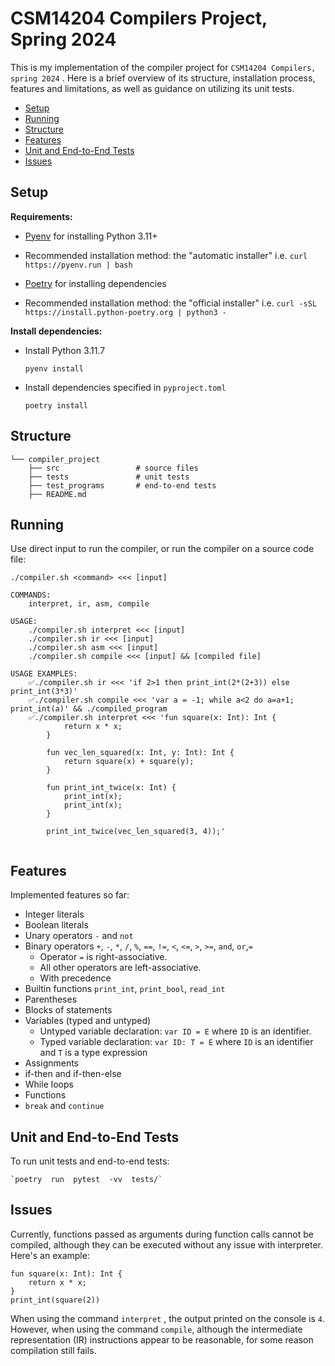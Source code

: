 
# CSM14204 Compilers Project, Spring 2024

This is my implementation of the compiler project for `CSM14204 Compilers, spring 2024` . Here is a brief overview of its structure, installation process, features and limitations, as well as guidance on utilizing its unit tests.


- [Setup](#setup)
- [Running](#running)
- [Structure](#structure)
- [Features](#features)
- [Unit and End-to-End Tests](#unit_tests)
- [Issues](#issues)

## Setup
**Requirements:**
 - [Pyenv](https://github.com/pyenv/pyenv) for installing Python 3.11+
 - Recommended installation method: the "automatic installer"
i.e. `curl https://pyenv.run | bash`

 - [Poetry](https://python-poetry.org/) for installing dependencies
 - Recommended installation method: the "official installer"
i.e. `curl -sSL https://install.python-poetry.org | python3 -`

**Install dependencies:**
 - Install Python 3.11.7

	`pyenv install`

- Install dependencies specified in `pyproject.toml`

	`poetry install`


## Structure

```
└── compiler_project
    ├── src                 # source files
    ├── tests               # unit tests
    ├── test_programs       # end-to-end tests
    ├── README.md
```

## Running

Use direct input to run the compiler, or run the compiler on a source code file:

`./compiler.sh <command> <<< [input]`
```
COMMANDS:
    interpret, ir, asm, compile

USAGE:
	./compiler.sh interpret <<< [input]
	./compiler.sh ir <<< [input]
	./compiler.sh asm <<< [input]
	./compiler.sh compile <<< [input] && [compiled file]

USAGE EXAMPLES:
	✅./compiler.sh ir <<< 'if 2>1 then print_int(2*(2+3)) else print_int(3*3)' 
	✅./compiler.sh compile <<< 'var a = -1; while a<2 do a=a+1; print_int(a)' && ./compiled_program
	✅./compiler.sh interpret <<< 'fun square(x: Int): Int {
		    return x * x;
		}

		fun vec_len_squared(x: Int, y: Int): Int {
		    return square(x) + square(y);
		}

		fun print_int_twice(x: Int) {
		    print_int(x);
		    print_int(x);
		}

		print_int_twice(vec_len_squared(3, 4));'
	
```

## Features

Implemented features so far:
- Integer literals
- Boolean literals
- Unary operators `-` and `not`
- Binary operators `+`, `-`, `*`, `/`, `%`, `==`, `!=`, `<`, `<=`, `>`, `>=`, `and`, `or`,`=`
  - Operator  `=`  is right-associative.
  - All other operators are left-associative.
  - With precedence
- Builtin functions `print_int`,  `print_bool`, `read_int`
-   Parentheses
- Blocks of statements
- Variables (typed and untyped)
  - Untyped variable declaration:  `var ID = E`  where  `ID`  is an identifier.
  - Typed variable declaration:  `var ID: T = E`  where  `ID`  is an identifier and  `T`  is a type expression
- Assignments
- if-then and if-then-else
- While loops
- Functions
- `break` and `continue`


## Unit and End-to-End Tests

To run unit tests and end-to-end tests:

	`poetry  run  pytest  -vv  tests/`



## Issues
  
 Currently, functions passed as arguments during function calls cannot be compiled, although they can be executed without any issue with interpreter. Here's an example:
```
fun square(x: Int): Int {
    return x * x;
}
print_int(square(2))
```
When using the command `interpret` , the output printed on the console is `4`. However, when using the command `compile`, although the intermediate representation (IR) instructions appear to be reasonable, for some reason compilation still fails.
